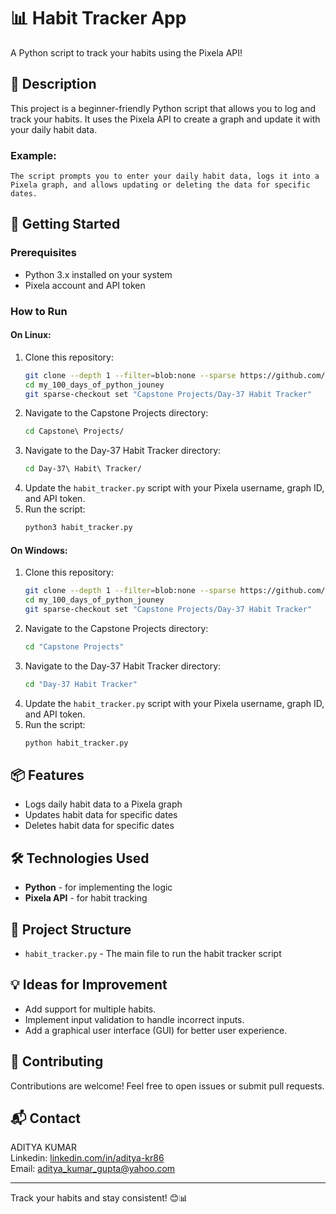 # 📊 Habit Tracker App

A Python script to track your habits using the Pixela API!

## 📜 Description

This project is a beginner-friendly Python script that allows you to log and track your habits. It uses the Pixela API to create a graph and update it with your daily habit data.

### Example:
```
The script prompts you to enter your daily habit data, logs it into a Pixela graph, and allows updating or deleting the data for specific dates.
```

## 🚀 Getting Started

### Prerequisites

- Python 3.x installed on your system
- Pixela account and API token

### How to Run

#### On Linux:

1. Clone this repository:
   ```bash
   git clone --depth 1 --filter=blob:none --sparse https://github.com/aditya-kr86/my_100_days_of_python_jouney.git
   cd my_100_days_of_python_jouney
   git sparse-checkout set "Capstone Projects/Day-37 Habit Tracker"
   ```
2. Navigate to the Capstone Projects directory:
   ```bash
   cd Capstone\ Projects/
   ```
3. Navigate to the Day-37 Habit Tracker directory:
   ```bash
   cd Day-37\ Habit\ Tracker/
   ```
4. Update the `habit_tracker.py` script with your Pixela username, graph ID, and API token.
5. Run the script:
   ```bash
   python3 habit_tracker.py
   ```

#### On Windows:

1. Clone this repository:
   ```bash
   git clone --depth 1 --filter=blob:none --sparse https://github.com/aditya-kr86/my_100_days_of_python_jouney.git
   cd my_100_days_of_python_jouney
   git sparse-checkout set "Capstone Projects/Day-37 Habit Tracker"
   ```
2. Navigate to the Capstone Projects directory:
   ```bash
   cd "Capstone Projects"
   ```
3. Navigate to the Day-37 Habit Tracker directory:
   ```bash
   cd "Day-37 Habit Tracker"
   ```
4. Update the `habit_tracker.py` script with your Pixela username, graph ID, and API token.
5. Run the script:
   ```bash
   python habit_tracker.py
   ```

## 📦 Features

- Logs daily habit data to a Pixela graph
- Updates habit data for specific dates
- Deletes habit data for specific dates

## 🛠️ Technologies Used

- **Python** - for implementing the logic
- **Pixela API** - for habit tracking

## 📁 Project Structure

- `habit_tracker.py` - The main file to run the habit tracker script

## 💡 Ideas for Improvement

- Add support for multiple habits.
- Implement input validation to handle incorrect inputs.
- Add a graphical user interface (GUI) for better user experience.

## 🤝 Contributing

Contributions are welcome! Feel free to open issues or submit pull requests.

## 📬 Contact

ADITYA KUMAR  
Linkedin: [linkedin.com/in/aditya-kr86](http://linkedin.com/in/aditya-kr86)  
Email: [aditya_kumar_gupta@yahoo.com](mailto:aditya_kumar_gupta@yahoo.com)

---

Track your habits and stay consistent! 😊📊
